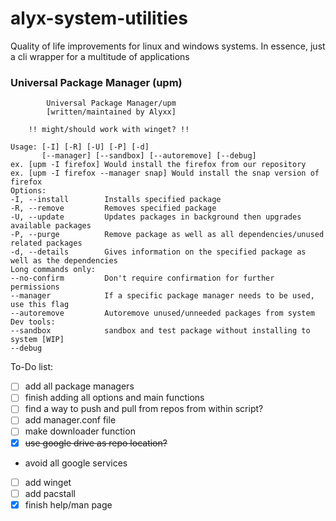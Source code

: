 # alyx-system-utilities
Quality of life improvements for linux and windows systems. In essence, just a cli wrapper for a multitude of applications

### Universal Package Manager (upm)
```
        Universal Package Manager/upm     
        [written/maintained by Alyxx]
        
    !! might/should work with winget? !!

Usage: [-I] [-R] [-U] [-P] [-d]
       [--manager] [--sandbox] [--autoremove] [--debug]
ex. [upm -I firefox] Would install the firefox from our repository
ex. [upm -I firefox --manager snap] Would install the snap version of firefox
Options:
-I, --install        Installs specified package
-R, --remove         Removes specified package
-U, --update         Updates packages in background then upgrades available packages
-P, --purge          Remove package as well as all dependencies/unused related packages
-d, --details        Gives information on the specified package as well as the dependencies
Long commands only:
--no-confirm         Don't require confirmation for further permissions
--manager            If a specific package manager needs to be used, use this flag
--autoremove         Autoremove unused/unneeded packages from system
Dev tools:
--sandbox            sandbox and test package without installing to system [WIP]
--debug
```

To-Do list:
- [ ] add all package managers
- [ ] finish adding all options and main functions
- [ ] find a way to push and pull from repos from within script?
- [ ] add manager.conf file
- [ ] make downloader function
- [x] ~~use google drive as repo location?~~
 - avoid all google services
- [ ] add winget
- [ ] add pacstall
- [x] finish help/man page
